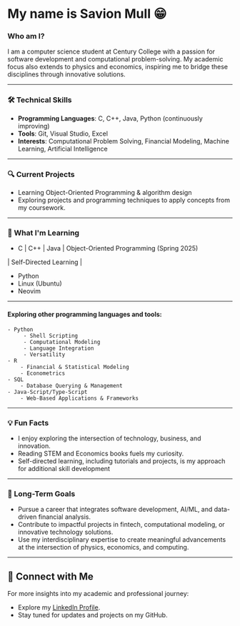 # My name is **Savion Mull**  😁

### Who am I?  
I am a computer science student at Century College with a passion for software development and computational problem-solving.
My academic focus also extends to physics and economics, inspiring me to bridge these disciplines through innovative solutions.

---

### 🛠️ Technical Skills  
- **Programming Languages**: C, C++, Java, Python (continuously improving)
- **Tools**: Git, Visual Studio, Excel
- **Interests**: Computational Problem Solving, Financial Modeling, Machine Learning, Artificial Intelligence

---

### 🔍 Current Projects   
- Learning Object-Oriented Programming & algorithm design
- Exploring projects and programming techniques to apply concepts from my coursework.

---

### 🌱 What I'm Learning   
- C | C++ | Java | Object-Oriented Programming (Spring 2025)


| Self-Directed Learning |
- Python
- Linux (Ubuntu)
- Neovim  
---

#### Exploring other programming languages and tools:  
    - Python 
         - Shell Scripting
         - Computational Modeling
         - Language Integration
         - Versatility
    - R
        - Financial & Statistical Modeling
        - Econometrics
    - SQL
        - Database Querying & Management 
    - Java-Script/Type-Script
        - Web-Based Applications & Frameworks

---

### 💡 Fun Facts  
- I enjoy exploring the intersection of technology, business, and innovation.
- Reading STEM and Economics books fuels my curiosity.
- Self-directed learning, including tutorials and projects, is my approach for additional skill development
---

### 🎯 Long-Term Goals  
- Pursue a career that integrates software development, AI/ML, and data-driven financial analysis.
- Contribute to impactful projects in fintech, computational modeling, or innovative technology solutions.
- Use my interdisciplinary expertise to create meaningful advancements at the intersection of physics, economics, and computing.

---

## 📢 Connect with Me  
For more insights into my academic and professional journey:  
- Explore my [LinkedIn Profile](https://linkedin.com/in/savion-mull-9a9439324).
- Stay tuned for updates and projects on my GitHub.
